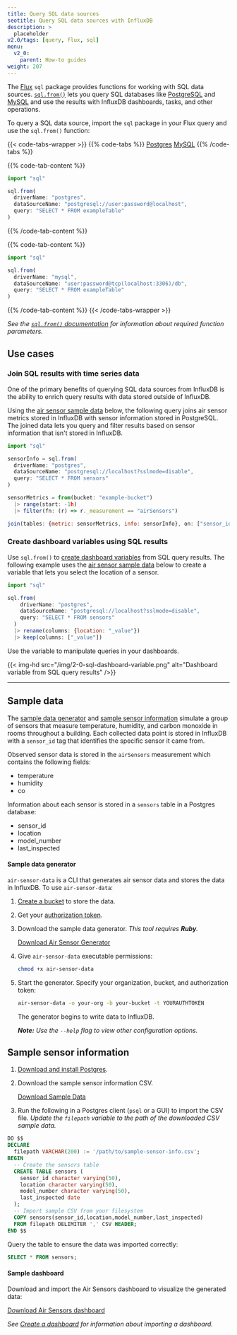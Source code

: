 ```yaml
---
title: Query SQL data sources
seotitle: Query SQL data sources with InfluxDB
description: >
  placeholder
v2.0/tags: [query, flux, sql]
menu:
  v2_0:
    parent: How-to guides
weight: 207
---
```


The [Flux](/v2.0/reference/flux) `sql` package provides functions for working with SQL data sources.
[`sql.from()`](/v2.0/reference/flux/functions/sql/from/) lets you query SQL databases
like [PostgreSQL](https://www.postgresql.org/) and [MySQL](https://www.mysql.com/)
and use the results with InfluxDB dashboards, tasks, and other operations.

To query a SQL data source, import the `sql` package in your Flux query and use
the `sql.from()` function:

{{< code-tabs-wrapper >}}
{{% code-tabs %}}
[Postgres](#)
[MySQL](#)
{{% /code-tabs %}}

{{% code-tab-content %}}
```js
import "sql"

sql.from(
  driverName: "postgres",
  dataSourceName: "postgresql://user:password@localhost",
  query: "SELECT * FROM exampleTable"
)
```
{{% /code-tab-content %}}

{{% code-tab-content %}}
```js
import "sql"

sql.from(
  driverName: "mysql",
  dataSourceName: "user:password@tcp(localhost:3306)/db",
  query: "SELECT * FROM exampleTable"
)
```
{{% /code-tab-content %}}
{{< /code-tabs-wrapper >}}

_See the [`sql.from()` documentation](/v2.0/reference/flux/functions/sql/from/) for
information about required function parameters._

## Use cases

### Join SQL results with time series data
One of the primary benefits of querying SQL data sources from InfluxDB
is the ability to enrich query results with data stored outside of InfluxDB.

Using the [air sensor sample data](#sample-data) below, the following query
joins air sensor metrics stored in InfluxDB with sensor information stored in PostgreSQL.
The joined data lets you query and filter results based on sensor information
that isn't stored in InfluxDB.

```js
import "sql"

sensorInfo = sql.from(
  driverName: "postgres",
  dataSourceName: "postgresql://localhost?sslmode=disable",
  query: "SELECT * FROM sensors"
)

sensorMetrics = from(bucket: "example-bucket")
  |> range(start: -1h)
  |> filter(fn: (r) => r._measurement == "airSensors")

join(tables: {metric: sensorMetrics, info: sensorInfo}, on: ["sensor_id"])
```

### Create dashboard variables using SQL results
Use `sql.from()` to [create dashboard variables](/v2.0/visualize-data/variables/create-variable/)
from SQL query results.
The following example uses the [air sensor sample data](#sample-data) below to
create a variable that lets you select the location of a sensor.

```js
import "sql"

sql.from(
    driverName: "postgres",
    dataSourceName: "postgresql://localhost?sslmode=disable",
    query: "SELECT * FROM sensors"
  )
  |> rename(columns: {location: "_value"})
  |> keep(columns: ["_value"])
```

Use the variable to manipulate queries in your dashboards.

{{< img-hd src="/img/2-0-sql-dashboard-variable.png" alt="Dashboard variable from SQL query results" />}}

---

## Sample data
The [sample data generator](#sample-data-generator) and [sample sensor information](#sample-sensor-information)
simulate a group of sensors that measure temperature, humidity, and carbon monoxide
in rooms throughout a building.
Each collected data point is stored in InfluxDB with a `sensor_id` tag that identifies
the specific sensor it came from.

Observed sensor data is stored in the `airSensors` measurement which contains the following fields:

- temperature
- humidity
- co

Information about each sensor is stored in a `sensors` table in a Postgres database:

- sensor_id
- location
- model_number
- last_inspected

#### Sample data generator
`air-sensor-data` is a CLI that generates air sensor data and stores the data in InfluxDB.
To use `air-sensor-data`:

1. [Create a bucket](/v2.0/organizations/buckets/create-bucket/) to store the data.
2. Get your [authorization token](/v2.0/security/tokens/view-tokens/).
3. Download the sample data generator. _This tool requires **Ruby**._

    <a class="btn download" href="/downloads/air-sensor-data" download>Download Air Sensor Generator</a>

4. Give `air-sensor-data` executable permissions:

    ```sh
    chmod +x air-sensor-data
    ```

5. Start the generator. Specify your organization, bucket, and authorization token:

    ```sh
    air-sensor-data -o your-org -b your-bucket -t YOURAUTHTOKEN
    ```

    The generator begins to write data to InfluxDB.

    _**Note:** Use the `--help` flag to view other configuration options._

## Sample sensor information
1. [Download and install Postgres](https://www.postgresql.org/download/).
2. Download the sample sensor information CSV.

    <a class="btn download" href="/downloads/sample-sensor-info.csv" download>Download Sample Data</a>

3. Run the following in a Postgres client (`psql` or a GUI) to import the CSV file.
   _Update the `filepath` variable to the path of the downloaded CSV sample data._

```sql
DO $$
DECLARE
  filepath VARCHAR(200) := '/path/to/sample-sensor-info.csv';
BEGIN
  -- Create the sensors table
  CREATE TABLE sensors (
    sensor_id character varying(50),
    location character varying(50),
    model_number character varying(50),
    last_inspected date
  );
  -- Import sample CSV from your filesystem
  COPY sensors(sensor_id,location,model_number,last_inspected)
  FROM filepath DELIMITER ',' CSV HEADER;
END $$
```

Query the table to ensure the data was imported correctly:

```sql
SELECT * FROM sensors;
```

#### Sample dashboard
Download and import the Air Sensors dashboard to visualize the generated data:

<a class="btn download" href="/downloads/air_sensors_dashboard.json" download>Download Air Sensors dashboard</a>

_See [Create a dashboard](/v2.0/visualize-data/dashboards/create-dashboard/#create-a-new-dashboard)
for information about importing a dashboard._
